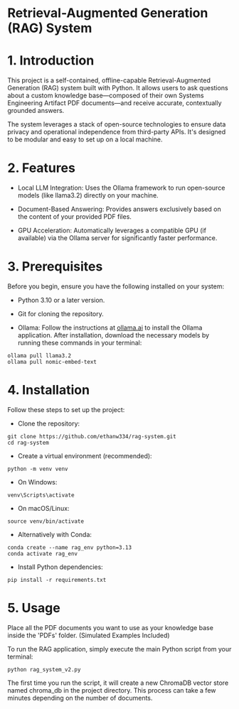 # Retrieval-Augmented Generation (RAG) System
# 1. Introduction
This project is a self-contained, offline-capable Retrieval-Augmented Generation (RAG) system built with Python. It allows users to ask questions about a custom knowledge base—composed of their own Systems Engineering Artifact PDF documents—and receive accurate, contextually grounded answers.

The system leverages a stack of open-source technologies to ensure data privacy and operational independence from third-party APIs. It's designed to be modular and easy to set up on a local machine.

# 2. Features
- Local LLM Integration: Uses the Ollama framework to run open-source models (like llama3.2) directly on your machine.

- Document-Based Answering: Provides answers exclusively based on the content of your provided PDF files.

- GPU Acceleration: Automatically leverages a compatible GPU (if available) via the Ollama server for significantly faster performance.

# 3. Prerequisites
Before you begin, ensure you have the following installed on your system:

- Python 3.10 or a later version.

- Git for cloning the repository.

- Ollama: Follow the instructions at [ollama.ai](https://ollama.com/) to install the Ollama application. After installation, download the necessary models by running these commands in your terminal:

```
ollama pull llama3.2
ollama pull nomic-embed-text
```

# 4. Installation
Follow these steps to set up the project:

- Clone the repository:

```
git clone https://github.com/ethanw334/rag-system.git
cd rag-system
```
- Create a virtual environment (recommended):

```
python -m venv venv
```

- On Windows:
```
venv\Scripts\activate
```
- On macOS/Linux:
```
source venv/bin/activate
```
- Alternatively with Conda:
```
conda create --name rag_env python=3.13
conda activate rag_env
```
- Install Python dependencies:
```
pip install -r requirements.txt
```

# 5. Usage

Place all the PDF documents you want to use as your knowledge base inside the 'PDFs' folder. (Simulated Examples Included)

To run the RAG application, simply execute the main Python script from your terminal:
```
python rag_system_v2.py
```

The first time you run the script, it will create a new ChromaDB vector store named chroma_db in the project directory. This process can take a few minutes depending on the number of documents.
